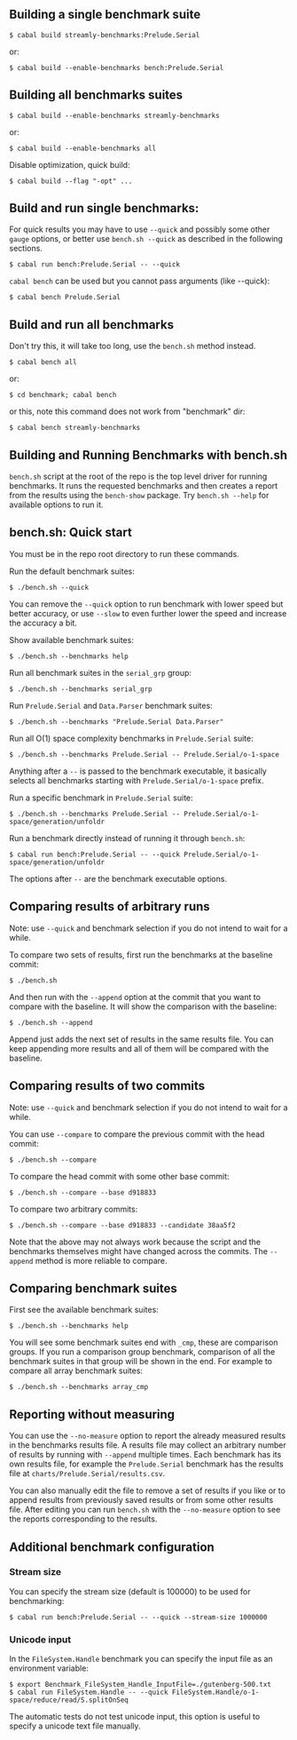 ## Building a single benchmark suite

```
$ cabal build streamly-benchmarks:Prelude.Serial
```

or:

```
$ cabal build --enable-benchmarks bench:Prelude.Serial
```

## Building all benchmarks suites

```
$ cabal build --enable-benchmarks streamly-benchmarks
```

or:

```
$ cabal build --enable-benchmarks all
```

Disable optimization, quick build:

```
$ cabal build --flag "-opt" ...
```

## Build and run single benchmarks:

For quick results you may have to use `--quick` and possibly some other
`gauge` options, or better use `bench.sh --quick` as described in the
following sections.

```
$ cabal run bench:Prelude.Serial -- --quick
```

`cabal bench` can be used but you cannot pass arguments (like --quick):

```
$ cabal bench Prelude.Serial
```

## Build and run all benchmarks

Don't try this, it will take too long, use the `bench.sh` method instead.

```
$ cabal bench all
```

or:

```
$ cd benchmark; cabal bench
```

or this, note this command does not work from "benchmark" dir:

```
$ cabal bench streamly-benchmarks
```

## Building and Running Benchmarks with bench.sh

`bench.sh` script at the root of the repo is the top level driver for running
benchmarks. It runs the requested benchmarks and then creates a report from the
results using the `bench-show` package. Try `bench.sh --help` for available
options to run it.

## bench.sh: Quick start

You must be in the repo root directory to run these commands.

Run the default benchmark suites:

```
$ ./bench.sh --quick
```

You can remove the `--quick` option to run benchmark with lower speed but
better accuracy, or use `--slow` to even further lower the speed and increase
the accuracy a bit.

Show available benchmark suites:

```
$ ./bench.sh --benchmarks help
```

Run all benchmark suites in the `serial_grp` group:

```
$ ./bench.sh --benchmarks serial_grp
```

Run `Prelude.Serial` and `Data.Parser` benchmark suites:

```
$ ./bench.sh --benchmarks "Prelude.Serial Data.Parser"
```

Run all O(1) space complexity benchmarks in `Prelude.Serial` suite:

```
$ ./bench.sh --benchmarks Prelude.Serial -- Prelude.Serial/o-1-space
```

Anything after a `--` is passed to the benchmark executable,
it basically selects all benchmarks starting with
`Prelude.Serial/o-1-space` prefix.

Run a specific benchmark in `Prelude.Serial` suite:

```
$ ./bench.sh --benchmarks Prelude.Serial -- Prelude.Serial/o-1-space/generation/unfoldr
```

Run a benchmark directly instead of running it through `bench.sh`:

```
$ cabal run bench:Prelude.Serial -- --quick Prelude.Serial/o-1-space/generation/unfoldr
```

The options after `--` are the benchmark executable options.

## Comparing results of arbitrary runs

Note: use `--quick` and benchmark selection if you do not intend to wait for a
while.

To compare two sets of results, first run the benchmarks at the baseline
commit:

```
$ ./bench.sh
```

And then run with the `--append` option at the commit that you want to compare
with the baseline. It will show the comparison with the baseline:

```
$ ./bench.sh --append
```

Append just adds the next set of results in the same results file. You can keep
appending more results and all of them will be compared with the baseline.

## Comparing results of two commits

Note: use `--quick` and benchmark selection if you do not intend to wait for a
while.

You can use `--compare` to compare the previous commit with the head commit:

```
$ ./bench.sh --compare
```

To compare the head commit with some other base commit:

```
$ ./bench.sh --compare --base d918833
```

To compare two arbitrary commits:

```
$ ./bench.sh --compare --base d918833 --candidate 38aa5f2
```

Note that the above may not always work because the script and the benchmarks
themselves might have changed across the commits. The `--append` method is more
reliable to compare.

## Comparing benchmark suites

First see the available benchmark suites:

```
$ ./bench.sh --benchmarks help
```

You will see some benchmark suites end with `_cmp`, these are comparison
groups. If you run a comparison group benchmark, comparison of all the
benchmark suites in that group will be shown in the end. For example to compare
all array benchmark suites:

```
$ ./bench.sh --benchmarks array_cmp
```

## Reporting without measuring

You can use the `--no-measure` option to report the already measured results in
the benchmarks results file. A results file may collect an arbitrary number of
results by running with `--append` multiple times. Each benchmark has its own
results file, for example the `Prelude.Serial` benchmark has the results file at
`charts/Prelude.Serial/results.csv`.

You can also manually edit the file to remove a set of results if you like or
to append results from previously saved results or from some other results
file. After editing you can run `bench.sh` with the `--no-measure` option to
see the reports corresponding to the results.

## Additional benchmark configuration

### Stream size

You can specify the stream size (default is 100000) to be used for
benchmarking:

```
$ cabal run bench:Prelude.Serial -- --quick --stream-size 1000000
```

### Unicode input

In the `FileSystem.Handle` benchmark you can specify the input file as an
environment variable:

```
$ export Benchmark_FileSystem_Handle_InputFile=./gutenberg-500.txt
$ cabal run FileSystem.Handle -- --quick FileSystem.Handle/o-1-space/reduce/read/S.splitOnSeq
```

The automatic tests do not test unicode input, this option is useful to specify
a unicode text file manually.
